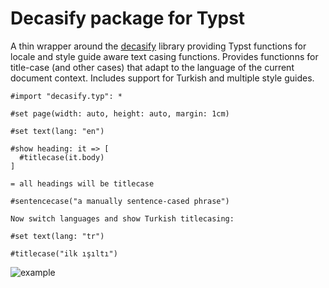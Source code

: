 # Decasify package for Typst

A thin wrapper around the [decasify](https://github.com/alerque/decasify) library providing Typst functions for locale and style guide aware text casing functions.
Provides functionns for title-case (and other cases) that adapt to the language of the current document context.
Includes support for Turkish and multiple style guides.

```typst
#import "decasify.typ": *

#set page(width: auto, height: auto, margin: 1cm)

#set text(lang: "en")

#show heading: it => [
  #titlecase(it.body)
]

= all headings will be titlecase

#sentencecase("a manually sentence-cased phrase")

Now switch languages and show Turkish titlecasing:

#set text(lang: "tr")

#titlecase("ilk ışıltı")
```

![example](./example.png)
